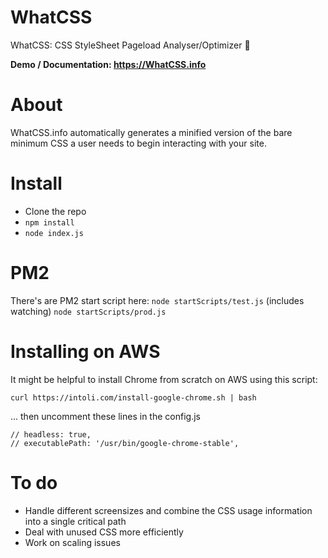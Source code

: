 # WhatCSS
WhatCSS: CSS StyleSheet Pageload Analyser/Optimizer 🤷

**Demo / Documentation: https://WhatCSS.info**

# About
WhatCSS.info automatically generates a minified version of the bare minimum CSS a user needs to begin interacting with your site.

# Install
* Clone the repo
* ```npm install```
* ```node index.js```

# PM2 
There's are PM2 start script here:
```node startScripts/test.js``` (includes watching)
```node startScripts/prod.js```

# Installing on AWS
It might be helpful to install Chrome from scratch on AWS using this script:

```curl https://intoli.com/install-google-chrome.sh | bash```

... then uncomment these lines in the config.js

```
// headless: true,
// executablePath: '/usr/bin/google-chrome-stable',
```

# To do
* Handle different screensizes and combine the CSS usage information into a single critical path
* Deal with unused CSS more efficiently
* Work on scaling issues
